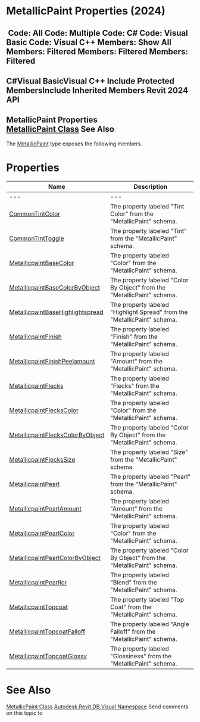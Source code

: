 # MetallicPaint Properties (2024)

﻿
 Code: All Code: Multiple Code: C# Code: Visual Basic Code: Visual C++  Members: Show All Members: Filtered Members: Filtered Members: Filtered   
---  
C#Visual BasicVisual C++
Include Protected MembersInclude Inherited Members
Revit 2024 API  
---  
MetallicPaint Properties  
[MetallicPaint Class](fee435aa-5e3f-14c6-1566-5c8fd2d63eb8.md "MetallicPaint Class") See Also  
---  
The [MetallicPaint](fee435aa-5e3f-14c6-1566-5c8fd2d63eb8.md "MetallicPaint Class") type exposes the following members.
# Properties
| Name | Description |
| --- | --- |
| --- | --- | --- |
| [CommonTintColor](0e947e7f-ccea-a7b4-678a-8fa96a109b9e.md "CommonTintColor Property") | The property labeled "Tint Color" from the "MetallicPaint" schema. |
| [CommonTintToggle](adb0a12c-8985-ecdf-c033-16a11563465a.md "CommonTintToggle Property") | The property labeled "Tint" from the "MetallicPaint" schema. |
| [MetallicpaintBaseColor](2780127a-7af7-26fb-0e0a-9574162a784b.md "MetallicpaintBaseColor Property") | The property labeled "Color" from the "MetallicPaint" schema. |
| [MetallicpaintBaseColorByObject](00135055-9bf2-2f0c-cb5b-067ab92d922d.md "MetallicpaintBaseColorByObject Property") | The property labeled "Color By Object" from the "MetallicPaint" schema. |
| [MetallicpaintBaseHighlightspread](8cf1da71-4b5d-4774-ae78-a879f2babe14.md "MetallicpaintBaseHighlightspread Property") | The property labeled "Highlight Spread" from the "MetallicPaint" schema. |
| [MetallicpaintFinish](74463788-0b39-d594-5e1e-8370d72dcbff.md "MetallicpaintFinish Property") | The property labeled "Finish" from the "MetallicPaint" schema. |
| [MetallicpaintFinishPeelamount](a2028bde-ab5f-a9f1-8370-51dd454e260e.md "MetallicpaintFinishPeelamount Property") | The property labeled "Amount" from the "MetallicPaint" schema. |
| [MetallicpaintFlecks](df5cd644-4610-de29-1367-ffcaea3bd2b2.md "MetallicpaintFlecks Property") | The property labeled "Flecks" from the "MetallicPaint" schema. |
| [MetallicpaintFlecksColor](d917783f-dbfd-3ba0-6d53-2dcd0ee07acc.md "MetallicpaintFlecksColor Property") | The property labeled "Color" from the "MetallicPaint" schema. |
| [MetallicpaintFlecksColorByObject](e2ca2580-f099-d19f-304f-4a77f5c59e43.md "MetallicpaintFlecksColorByObject Property") | The property labeled "Color By Object" from the "MetallicPaint" schema. |
| [MetallicpaintFlecksSize](f3244177-995d-b956-cd0a-a655687bea98.md "MetallicpaintFlecksSize Property") | The property labeled "Size" from the "MetallicPaint" schema. |
| [MetallicpaintPearl](b15dd4a4-eefd-ef84-661d-47dfa23f3b56.md "MetallicpaintPearl Property") | The property labeled "Pearl" from the "MetallicPaint" schema. |
| [MetallicpaintPearlAmount](7d1b654e-e3fe-698f-cca5-ce9f58a9e37d.md "MetallicpaintPearlAmount Property") | The property labeled "Amount" from the "MetallicPaint" schema. |
| [MetallicpaintPearlColor](564515cf-30cf-fa9a-7d91-9aba9dd36228.md "MetallicpaintPearlColor Property") | The property labeled "Color" from the "MetallicPaint" schema. |
| [MetallicpaintPearlColorByObject](04effa37-2b8e-ab13-c8a9-14548a11011c.md "MetallicpaintPearlColorByObject Property") | The property labeled "Color By Object" from the "MetallicPaint" schema. |
| [MetallicpaintPearlIor](17b52abc-0f59-4375-de85-9cb4a48a15ca.md "MetallicpaintPearlIor Property") | The property labeled "Blend" from the "MetallicPaint" schema. |
| [MetallicpaintTopcoat](a6dd33bc-4a86-a963-6ea7-c5d722657ebc.md "MetallicpaintTopcoat Property") | The property labeled "Top Coat" from the "MetallicPaint" schema. |
| [MetallicpaintTopcoatFalloff](dd67b982-b0c5-e1aa-34af-ffcc239ea734.md "MetallicpaintTopcoatFalloff Property") | The property labeled "Angle Falloff" from the "MetallicPaint" schema. |
| [MetallicpaintTopcoatGlossy](d0035bbf-ffbd-628a-bc69-e472eefe499b.md "MetallicpaintTopcoatGlossy Property") | The property labeled "Glossiness" from the "MetallicPaint" schema. |

# See Also
[MetallicPaint Class](fee435aa-5e3f-14c6-1566-5c8fd2d63eb8.md "MetallicPaint Class")
[Autodesk.Revit.DB.Visual Namespace](f5a10581-6ac2-be19-0e32-f87d05bc8b83.md "Autodesk.Revit.DB.Visual Namespace")
Send comments on this topic to 
